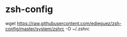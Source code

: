 # zsh-config
wget https://raw.githubusercontent.com/edieguez/zsh-config/master/system/zshrc -O ~/.zshrc
